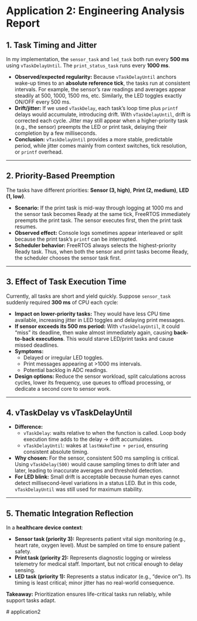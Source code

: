 # Application 2: Engineering Analysis Report

## 1. Task Timing and Jitter
In my implementation, the `sensor_task` and `led_task` both run every **500 ms** using `vTaskDelayUntil`. The `print_status_task` runs every **1000 ms**.  
- **Observed/expected regularity:** Because `vTaskDelayUntil` anchors wake-up times to an **absolute reference tick**, the tasks run at consistent intervals. For example, the sensor’s raw readings and averages appear steadily at 500, 1000, 1500 ms, etc. Similarly, the LED toggles exactly ON/OFF every 500 ms.  
- **Drift/jitter:** If we used `vTaskDelay`, each task’s loop time plus `printf` delays would accumulate, introducing drift. With `vTaskDelayUntil`, drift is corrected each cycle. Jitter may still appear when a higher-priority task (e.g., the sensor) preempts the LED or print task, delaying their completion by a few milliseconds.  
- **Conclusion:** `vTaskDelayUntil` provides a more stable, predictable period, while jitter comes mainly from context switches, tick resolution, or `printf` overhead.

---

## 2. Priority-Based Preemption
The tasks have different priorities: **Sensor (3, high)**, **Print (2, medium)**, **LED (1, low)**.  
- **Scenario:** If the print task is mid-way through logging at 1000 ms and the sensor task becomes Ready at the same tick, FreeRTOS immediately preempts the print task. The sensor executes first, then the print task resumes.  
- **Observed effect:** Console logs sometimes appear interleaved or split because the print task’s `printf` can be interrupted.  
- **Scheduler behavior:** FreeRTOS always selects the highest-priority Ready task. Thus, when both the sensor and print tasks become Ready, the scheduler chooses the sensor task first.

---

## 3. Effect of Task Execution Time
Currently, all tasks are short and yield quickly. Suppose `sensor_task` suddenly required **300 ms** of CPU each cycle:  
- **Impact on lower-priority tasks:** They would have less CPU time available, increasing jitter in LED toggles and delaying print messages.  
- **If sensor exceeds its 500 ms period:** With `vTaskDelayUntil`, it could “miss” its deadline, then wake almost immediately again, causing **back-to-back executions**. This would starve LED/print tasks and cause missed deadlines.  
- **Symptoms:**  
  - Delayed or irregular LED toggles.  
  - Print messages appearing at >1000 ms intervals.  
  - Potential backlog in ADC readings.  
- **Design options:** Reduce the sensor workload, split calculations across cycles, lower its frequency, use queues to offload processing, or dedicate a second core to sensor work.

---

## 4. vTaskDelay vs vTaskDelayUntil
- **Difference:**  
  - `vTaskDelay`: waits relative to when the function is called. Loop body execution time adds to the delay → drift accumulates.  
  - `vTaskDelayUntil`: wakes at `lastWakeTime + period`, ensuring consistent absolute timing.  
- **Why chosen:** For the sensor, consistent 500 ms sampling is critical. Using `vTaskDelay(500)` would cause sampling times to drift later and later, leading to inaccurate averages and threshold detection.  
- **For LED blink:** Small drift is acceptable because human eyes cannot detect millisecond-level variations in a status LED. But in this code, `vTaskDelayUntil` was still used for maximum stability.

---

## 5. Thematic Integration Reflection
In a **healthcare device context**:  
- **Sensor task (priority 3):** Represents patient vital sign monitoring (e.g., heart rate, oxygen level). Must be sampled on time to ensure patient safety.  
- **Print task (priority 2):** Represents diagnostic logging or wireless telemetry for medical staff. Important, but not critical enough to delay sensing.  
- **LED task (priority 1):** Represents a status indicator (e.g., “device on”). Its timing is least critical; minor jitter has no real-world consequence.  

**Takeaway:** Prioritization ensures life-critical tasks run reliably, while support tasks adapt.

#   a p p l i c a t i o n 2  
 